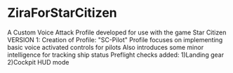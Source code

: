 # ZiraForStarCitizen
A Custom Voice Attack Profile developed for use with the game Star Citizen
VERSION 1:
  Creation of Profile: "SC-Pilot"
    Profile focuses on implementing basic voice activated controls for pilots
    Also introduces some minor intelligence for tracking ship status
  Preflight checks added:
    1)Landing gear
    2)Cockpit HUD mode
